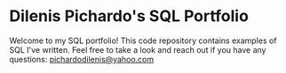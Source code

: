# Dilenis Pichardo's SQL Portfolio

Welcome to my SQL portfolio! This code repository contains examples of SQL I've written. Feel free to take a look and reach out if you have any questions:
pichardodilenis@yahoo.com
